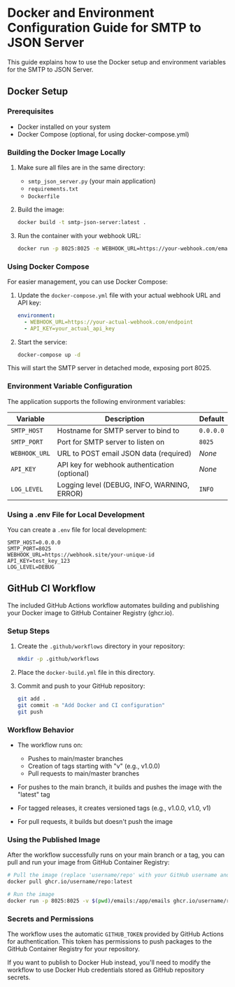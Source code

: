 # Docker and Environment Configuration Guide for SMTP to JSON Server

This guide explains how to use the Docker setup and environment variables for the SMTP to JSON Server.

## Docker Setup

### Prerequisites
- Docker installed on your system
- Docker Compose (optional, for using docker-compose.yml)

### Building the Docker Image Locally

1. Make sure all files are in the same directory:
   - `smtp_json_server.py` (your main application)
   - `requirements.txt`
   - `Dockerfile`

2. Build the image:
   ```bash
   docker build -t smtp-json-server:latest .
   ```

3. Run the container with your webhook URL:
   ```bash
   docker run -p 8025:8025 -e WEBHOOK_URL=https://your-webhook.com/emails smtp-json-server:latest
   ```

### Using Docker Compose

For easier management, you can use Docker Compose:

1. Update the `docker-compose.yml` file with your actual webhook URL and API key:
   ```yaml
   environment:
     - WEBHOOK_URL=https://your-actual-webhook.com/endpoint
     - API_KEY=your_actual_api_key
   ```

2. Start the service:
   ```bash
   docker-compose up -d
   ```

This will start the SMTP server in detached mode, exposing port 8025.

### Environment Variable Configuration

The application supports the following environment variables:

| Variable | Description | Default |
|----------|-------------|---------|
| `SMTP_HOST` | Hostname for SMTP server to bind to | `0.0.0.0` |
| `SMTP_PORT` | Port for SMTP server to listen on | `8025` |
| `WEBHOOK_URL` | URL to POST email JSON data (required) | *None* |
| `API_KEY` | API key for webhook authentication (optional) | *None* |
| `LOG_LEVEL` | Logging level (DEBUG, INFO, WARNING, ERROR) | `INFO` |

### Using a .env File for Local Development

You can create a `.env` file for local development:

```
SMTP_HOST=0.0.0.0
SMTP_PORT=8025
WEBHOOK_URL=https://webhook.site/your-unique-id
API_KEY=test_key_123
LOG_LEVEL=DEBUG
```

## GitHub CI Workflow

The included GitHub Actions workflow automates building and publishing your Docker image to GitHub Container Registry (ghcr.io).

### Setup Steps

1. Create the `.github/workflows` directory in your repository:
   ```bash
   mkdir -p .github/workflows
   ```

2. Place the `docker-build.yml` file in this directory.

3. Commit and push to your GitHub repository:
   ```bash
   git add .
   git commit -m "Add Docker and CI configuration"
   git push
   ```

### Workflow Behavior

- The workflow runs on:
  - Pushes to main/master branches
  - Creation of tags starting with "v" (e.g., v1.0.0)
  - Pull requests to main/master branches

- For pushes to the main branch, it builds and pushes the image with the "latest" tag
- For tagged releases, it creates versioned tags (e.g., v1.0.0, v1.0, v1)
- For pull requests, it builds but doesn't push the image

### Using the Published Image

After the workflow successfully runs on your main branch or a tag, you can pull and run your image from GitHub Container Registry:

```bash
# Pull the image (replace 'username/repo' with your GitHub username and repository name)
docker pull ghcr.io/username/repo:latest

# Run the image
docker run -p 8025:8025 -v $(pwd)/emails:/app/emails ghcr.io/username/repo:latest
```

### Secrets and Permissions

The workflow uses the automatic `GITHUB_TOKEN` provided by GitHub Actions for authentication. This token has permissions to push packages to the GitHub Container Registry for your repository.

If you want to publish to Docker Hub instead, you'll need to modify the workflow to use Docker Hub credentials stored as GitHub repository secrets.
